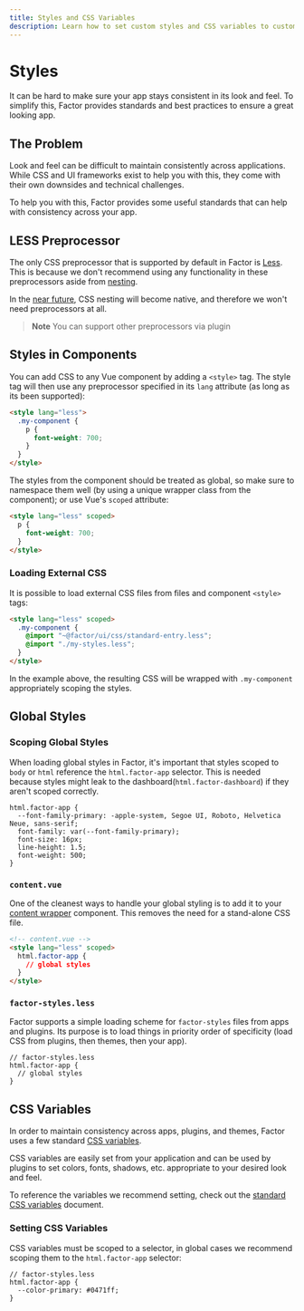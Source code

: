 ```yaml
---
title: Styles and CSS Variables
description: Learn how to set custom styles and CSS variables to customize plugins, themes and Factor core
---
```


# Styles

It can be hard to make sure your app stays consistent in its look and feel. To simplify this, Factor provides standards and best practices to ensure a great looking app.

## The Problem

Look and feel can be difficult to maintain consistently across applications. While CSS and UI frameworks exist to help you with this, they come with their own downsides and technical challenges.

To help you with this, Factor provides some useful standards that can help with consistency across your app.

## LESS Preprocessor

The only CSS preprocessor that is supported by default in Factor is [Less](http://lesscss.org/). This is because we don't recommend using any functionality in these preprocessors aside from [nesting](http://lesscss.org/#nesting).

In the [near future](https://drafts.csswg.org/css-nesting/), CSS nesting will become native, and therefore we won't need preprocessors at all.

> **Note** You can support other preprocessors via plugin

## Styles in Components

You can add CSS to any Vue component by adding a `<style>` tag. The style tag will then use any preprocessor specified in its `lang` attribute (as long as its been supported):

```html
<style lang="less">
  .my-component {
    p {
      font-weight: 700;
    }
  }
</style>
```

The styles from the component should be treated as global, so make sure to namespace them well (by using a unique wrapper class from the component); or use Vue's `scoped` attribute:

```html
<style lang="less" scoped>
  p {
    font-weight: 700;
  }
</style>
```

### Loading External CSS

It is possible to load external CSS files from files and component `<style>` tags:

```html
<style lang="less" scoped>
  .my-component {
    @import "~@factor/ui/css/standard-entry.less";
    @import "./my-styles.less";
  }
</style>
```

In the example above, the resulting CSS will be wrapped with `.my-component` appropriately scoping the styles.

## Global Styles

### Scoping Global Styles

When loading global styles in Factor, it's important that styles scoped to `body` or `html` reference the `html.factor-app` selector. This is needed because styles might leak to the dashboard(`html.factor-dashboard`) if they aren't scoped correctly.

```less
html.factor-app {
  --font-family-primary: -apple-system, Segoe UI, Roboto, Helvetica Neue, sans-serif;
  font-family: var(--font-family-primary);
  font-size: 16px;
  line-height: 1.5;
  font-weight: 500;
}
```

### `content.vue`

One of the cleanest ways to handle your global styling is to add it to your [content wrapper](./content) component. This removes the need for a stand-alone CSS file.

```html
<!-- content.vue -->
<style lang="less" scoped>
  html.factor-app {
    // global styles
  }
</style>
```

### `factor-styles.less`

Factor supports a simple loading scheme for `factor-styles` files from apps and plugins. Its purpose is to load things in priority order of specificity (load CSS from plugins, then themes, then your app).

```less
// factor-styles.less
html.factor-app {
  // global styles
}
```

## CSS Variables

In order to maintain consistency across apps, plugins, and themes, Factor uses a few standard [CSS variables](https://developer.mozilla.org/en-US/docs/Web/CSS/Using_CSS_custom_properties).

CSS variables are easily set from your application and can be used by plugins to set colors, fonts, shadows, etc. appropriate to your desired look and feel.

To reference the variables we recommend setting, check out the [standard CSS variables](./css-variables) document.

### Setting CSS Variables

CSS variables must be scoped to a selector, in global cases we recommend scoping them to the `html.factor-app` selector:

```less
// factor-styles.less
html.factor-app {
  --color-primary: #0471ff;
}
```
